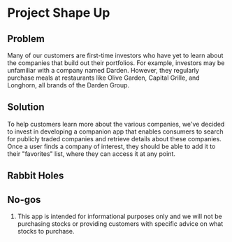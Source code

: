 # Project Shape Up
## Problem
Many of our customers are first-time investors who have yet to learn about the companies that build out their portfolios. For example, investors may be unfamiliar with a company named Darden. However, they regularly purchase meals at restaurants like Olive Garden, Capital Grille, and Longhorn, all brands of the Darden Group.  

## Solution
To help customers learn more about the various companies, we've decided to invest in developing a companion app that enables consumers to search for publicly traded companies and retrieve details about these companies. Once a user finds a company of interest, they should be able to add it to their "favorites" list, where they can access it at any point.

## Rabbit Holes
## No-gos
1. This app is intended for informational purposes only and we will not be purchasing stocks or providing customers with specific advice on what stocks to purchase.